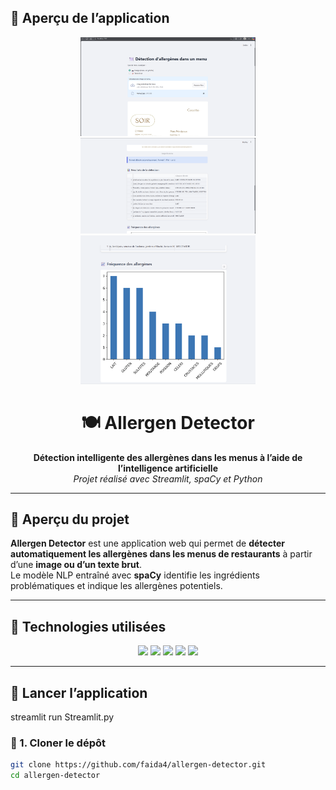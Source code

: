 <!-- Bannière -->
## 📸 Aperçu de l’application

<p align="center">
  <img src="images/app1.png" alt="Page d'accueil" width="280"/>
  <img src="images/app2.png" alt="Analyse d’un menu" width="280"/>
  <img src="images/app3.png" alt="Résultats de détection" width="280"/>
</p>


<h1 align="center">🍽️ Allergen Detector</h1>
<p align="center">
  <b>Détection intelligente des allergènes dans les menus à l’aide de l’intelligence artificielle</b><br>
  <i>Projet réalisé avec Streamlit, spaCy et Python</i>
</p>

---

## 🌟 Aperçu du projet

**Allergen Detector** est une application web qui permet de **détecter automatiquement les allergènes dans les menus de restaurants** à partir d’une **image ou d’un texte brut**.  
Le modèle NLP entraîné avec **spaCy** identifie les ingrédients problématiques et indique les allergènes potentiels.

---

## 🧠 Technologies utilisées

<p align="center">
  <img src="https://img.shields.io/badge/Python-3776AB?style=for-the-badge&logo=python&logoColor=white"/>
  <img src="https://img.shields.io/badge/Streamlit-FF4B4B?style=for-the-badge&logo=streamlit&logoColor=white"/>
  <img src="https://img.shields.io/badge/spaCy-09A3D5?style=for-the-badge&logo=spacy&logoColor=white"/>
  <img src="https://img.shields.io/badge/NLP-8E44AD?style=for-the-badge"/>
  <img src="https://img.shields.io/badge/JSON-000000?style=for-the-badge&logo=json&logoColor=white"/>
</p>

---

## 🚀 Lancer l’application
streamlit run Streamlit.py

### 🧩 1. Cloner le dépôt
```bash
git clone https://github.com/faida4/allergen-detector.git
cd allergen-detector

